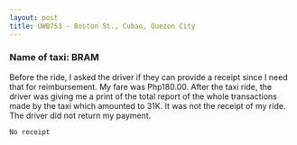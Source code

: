 ```yaml
---
layout: post
title: UWB753 - Boston St., Cubao, Quezon City
---
```


### Name of taxi: BRAM

Before the ride, I asked the driver if they can provide a receipt since I need that for reimbursement. My fare was Php180.00. After the taxi ride, the driver was giving me a print of the total report of the whole transactions made by the taxi which amounted to 31K. It was not the receipt of my ride. The driver did not return my payment.

```No receipt```
